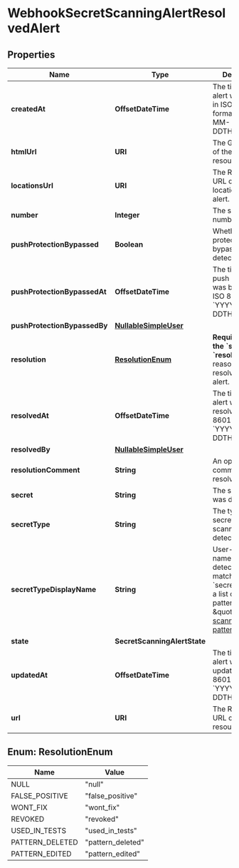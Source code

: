 

# WebhookSecretScanningAlertResolvedAlert


## Properties

| Name | Type | Description | Notes |
|------------ | ------------- | ------------- | -------------|
|**createdAt** | **OffsetDateTime** | The time that the alert was created in ISO 8601 format: &#x60;YYYY-MM-DDTHH:MM:SSZ&#x60;. |  [optional] [readonly] |
|**htmlUrl** | **URI** | The GitHub URL of the alert resource. |  [optional] [readonly] |
|**locationsUrl** | **URI** | The REST API URL of the code locations for this alert. |  [optional] |
|**number** | **Integer** | The security alert number. |  [optional] [readonly] |
|**pushProtectionBypassed** | **Boolean** | Whether push protection was bypassed for the detected secret. |  [optional] |
|**pushProtectionBypassedAt** | **OffsetDateTime** | The time that push protection was bypassed in ISO 8601 format: &#x60;YYYY-MM-DDTHH:MM:SSZ&#x60;. |  [optional] |
|**pushProtectionBypassedBy** | [**NullableSimpleUser**](NullableSimpleUser.md) |  |  [optional] |
|**resolution** | [**ResolutionEnum**](#ResolutionEnum) | **Required when the &#x60;state&#x60; is &#x60;resolved&#x60;.** The reason for resolving the alert. |  [optional] |
|**resolvedAt** | **OffsetDateTime** | The time that the alert was resolved in ISO 8601 format: &#x60;YYYY-MM-DDTHH:MM:SSZ&#x60;. |  [optional] |
|**resolvedBy** | [**NullableSimpleUser**](NullableSimpleUser.md) |  |  [optional] |
|**resolutionComment** | **String** | An optional comment to resolve an alert. |  [optional] |
|**secret** | **String** | The secret that was detected. |  [optional] |
|**secretType** | **String** | The type of secret that secret scanning detected. |  [optional] |
|**secretTypeDisplayName** | **String** | User-friendly name for the detected secret, matching the &#x60;secret_type&#x60;. For a list of built-in patterns, see \&quot;[Secret scanning patterns](https://docs.github.com/code-security/secret-scanning/secret-scanning-patterns#supported-secrets-for-advanced-security).\&quot; |  [optional] |
|**state** | **SecretScanningAlertState** |  |  [optional] |
|**updatedAt** | **OffsetDateTime** | The time that the alert was last updated in ISO 8601 format: &#x60;YYYY-MM-DDTHH:MM:SSZ&#x60;. |  [optional] [readonly] |
|**url** | **URI** | The REST API URL of the alert resource. |  [optional] [readonly] |



## Enum: ResolutionEnum

| Name | Value |
|---- | -----|
| NULL | &quot;null&quot; |
| FALSE_POSITIVE | &quot;false_positive&quot; |
| WONT_FIX | &quot;wont_fix&quot; |
| REVOKED | &quot;revoked&quot; |
| USED_IN_TESTS | &quot;used_in_tests&quot; |
| PATTERN_DELETED | &quot;pattern_deleted&quot; |
| PATTERN_EDITED | &quot;pattern_edited&quot; |



